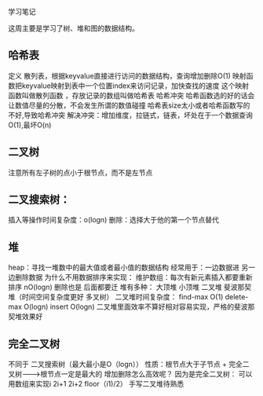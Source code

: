 学习笔记


这周主要是学习了树、堆和图的数据结构。

## 哈希表
定义
散列表，根据keyvalue直接进行访问的数据结构，查询增加删除O(1)
映射函数把keyvalue映射到表中一个位置index来访问记录，加快查找的速度
这个映射函数叫做散列函数 ，存放记录的数组叫做哈希表
哈希冲突
哈希函数选的好的话会让数值尽量的分散，不会发生所谓的数值碰撞
哈希表size太小或者哈希函数写的不好,导致哈希冲突
解决冲突：增加维度，拉链式，链表，坏处在于一个数据查询O(1),最坏O(n)

## 二叉树
注意所有左子树的点小于根节点，而不是左节点

## 二叉搜索树：
插入等操作时间复杂度：o(logn)
删除：选择大于他的第一个节点替代

## 堆
heap：寻找一堆数中的最大值或者最小值的数据结构
经常用于：一边数据进 另一边删除数据
为什么不用数据排序来实现： 维护数组：每次有新元素插入都要重新排序 nO(logn) 删除也是 后面都要迁
堆有多种： 大顶堆 小顶堆 二叉堆 斐波那契堆（时间空间复杂度更好 多叉树）
二叉堆时间复杂度： find-max O(1) delete-max O(logn) insert O(logn)
二叉堆里面效率不算好相对容易实现，严格的斐波那契堆效果好

## 完全二叉树
不同于 二叉搜索树（最大最小是O（logn）） 性质：根节点大于子节点 + 完全二叉树--->根节点一定是最大的 增加删除怎么高效呢？ 因为是完全二叉树： 可以用数组来实现i 2i+1 2i+2 floor（i1)/2） 手写二叉堆待熟悉